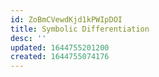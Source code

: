 ```yaml
---
id: ZoBmCVewdKjd1kPWIpDOI
title: Symbolic Differentiation
desc: ''
updated: 1644755201200
created: 1644755074176
---
```


